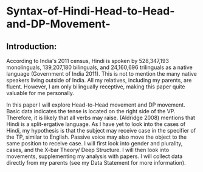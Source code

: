 # Syntax-of-Hindi-Head-to-Head-and-DP-Movement-

## Introduction:
According to India's 2011 census, Hindi is spoken by 528,347,193 monolinguals, 139,207,180 bilinguals, and 24,160,696 trilinguals as a native language (Government of India 2011). This is not to mention the many native speakers living outside of India. All my relatives, including my parents, are fluent. However, I am only bilingually receptive, making this paper quite valuable for me personally.

In this paper I will explore Head-to-Head movement and DP movement. Basic data indicates the tense is located on the right side of the VP. Therefore, it is likely that all verbs may raise. (Aldridge 2008) mentions that Hindi is a split-ergative language. As I have yet to look into the cases of Hindi, my hypothesis is that the subject may receive case in the specifier of the TP, similar to English. Passive voice may also move the object to the same position to receive case. I will first look into gender and plurality, cases, and the X-bar Theory/ Deep Structure. I will then look into movements, supplementing my analysis with papers. I will collect data directly from my parents (see my Data Statement for more information).
